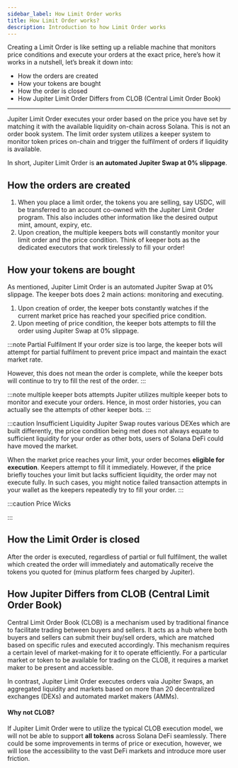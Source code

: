 ```yaml
---
sidebar_label: How Limit Order works
title: How Limit Order works?
description: Introduction to how Limit Order works
---
```


<head>
    <title>How Limit Order works</title>
    <meta name="twitter:card" content="summary" />
</head>

Creating a Limit Order is like setting up a reliable machine that monitors price conditions and execute your orders at the exact price, here’s how it works in a nutshell, let’s break it down into:

- How the orders are created
- How your tokens are bought
- How the order is closed
- How Jupiter Limit Order Differs from CLOB (Central Limit Order Book)

---

Jupiter Limit Order executes your order based on the price you have set by matching it with the available liquidity on-chain across Solana. This is not an order book system. The limit order system utilizes a keeper system to monitor token prices on-chain and trigger the fulfilment of orders if liquidity is available.

In short, Jupiter Limit Order is **an automated Jupiter Swap at 0% slippage**.

## How the orders are created

1. When you place a limit order, the tokens you are selling, say USDC, will be transferred to an account co-owned with the Jupiter Limit Order program. This also includes other information like the desired output mint, amount, expiry, etc.
2. Upon creation, the multiple keepers bots will constantly monitor your limit order and the price condition. Think of keeper bots as the dedicated executors that work tirelessly to fill your order!

## How your tokens are bought

As mentioned, Jupiter Limit Order is an automated Jupiter Swap at 0% slippage. The keeper bots does 2 main actions: monitoring and executing.

1. Upon creation of order, the keeper bots constantly watches if the current market price has reached your specified price condition.
2. Upon meeting of price condition, the keeper bots attempts to fill the order using Jupiter Swap at 0% slippage.

:::note Partial Fulfilment
If your order size is too large, the keeper bots will attempt for partial fulfilment to prevent price impact and maintain the exact market rate.

However, this does not mean the order is complete, while the keeper bots will continue to try to fill the rest of the order.
:::

:::note multiple keeper bots attempts
Jupiter utilizes multiple keeper bots to monitor and execute your orders. Hence, in most order histories, you can actually see the attempts of other keeper bots.
:::

:::caution Insufficient Liquidity
Jupiter Swap routes various DEXes which are built differently, the price condition being met does not always equate to sufficient liquidity for your order as other bots, users of Solana DeFi could have moved the market.

When the market price reaches your limit, your order becomes **eligible for execution**. Keepers attempt to fill it immediately. However, if the price briefly touches your limit but lacks sufficient liquidity, the order may not execute fully. In such cases, you might notice failed transaction attempts in your wallet as the keepers repeatedly try to fill your order.
:::

:::caution Price Wicks

:::

## How the Limit Order is closed

After the order is executed, regardless of partial or full fulfilment, the wallet which created the order will immediately and automatically receive the tokens you quoted for (minus platform fees charged by Jupiter).

## How Jupiter Differs from CLOB (Central Limit Order Book)

Central Limit Order Book (CLOB) is a mechanism used by traditional finance to facilitate trading between buyers and sellers. It acts as a hub where both buyers and sellers can submit their buy/sell orders, which are matched based on specific rules and executed accordingly. This mechanism requires a certain level of market-making for it to operate efficiently. For a particular market or token to be available for trading on the CLOB, it requires a market maker to be present and accessible.

In contrast, Jupiter Limit Order executes orders vaia Jupiter Swaps, an aggregated liquidity and markets based on more than 20 decentralized exchanges (DEXs) and automated market makers (AMMs).

#### Why not CLOB?

If Jupiter Limit Order were to utilize the typical CLOB execution model, we will not be able to support **all tokens** across Solana DeFi seamlessly. There could be some improvements in terms of price or execution, however, we will lose the accessibility to the vast DeFi markets and introduce more user friction.
